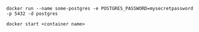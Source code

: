 `docker run --name some-postgres -e POSTGRES_PASSWORD=mysecretpassword -p 5432 -d postgres`

`docker start <container name>`
